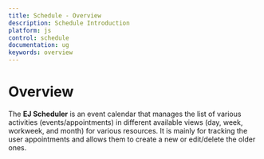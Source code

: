 ```yaml
---
title: Schedule - Overview
description: Schedule Introduction
platform: js
control: schedule
documentation: ug
keywords: overview 
---
```

# Overview

The **EJ Scheduler** is an event calendar that manages the list of various activities (events/appointments) in different available views (day, week, workweek, and month) for various resources. It is mainly for tracking the user appointments and allows them to create a new or edit/delete the older ones. 

